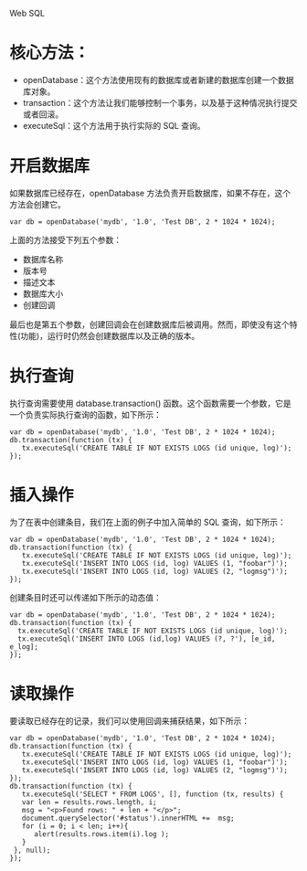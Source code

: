 Web SQL# 核心方法：* openDatabase：这个方法使用现有的数据库或者新建的数据库创建一个数据库对象。* transaction：这个方法让我们能够控制一个事务，以及基于这种情况执行提交或者回滚。* executeSql：这个方法用于执行实际的 SQL 查询。# 开启数据库如果数据库已经存在，openDatabase 方法负责开启数据库，如果不存在，这个方法会创建它。    var db = openDatabase('mydb', '1.0', 'Test DB', 2 * 1024 * 1024);上面的方法接受下列五个参数：* 数据库名称* 版本号* 描述文本* 数据库大小* 创建回调最后也是第五个参数，创建回调会在创建数据库后被调用。然而，即使没有这个特性(功能)，运行时仍然会创建数据库以及正确的版本。# 执行查询执行查询需要使用 database.transaction() 函数。这个函数需要一个参数，它是一个负责实际执行查询的函数，如下所示：    var db = openDatabase('mydb', '1.0', 'Test DB', 2 * 1024 * 1024);    db.transaction(function (tx) {       tx.executeSql('CREATE TABLE IF NOT EXISTS LOGS (id unique, log)');    });# 插入操作为了在表中创建条目，我们在上面的例子中加入简单的 SQL 查询，如下所示：    var db = openDatabase('mydb', '1.0', 'Test DB', 2 * 1024 * 1024);    db.transaction(function (tx) {       tx.executeSql('CREATE TABLE IF NOT EXISTS LOGS (id unique, log)');       tx.executeSql('INSERT INTO LOGS (id, log) VALUES (1, "foobar")');       tx.executeSql('INSERT INTO LOGS (id, log) VALUES (2, "logmsg")');    });创建条目时还可以传递如下所示的动态值：    var db = openDatabase('mydb', '1.0', 'Test DB', 2 * 1024 * 1024);    db.transaction(function (tx) {        tx.executeSql('CREATE TABLE IF NOT EXISTS LOGS (id unique, log)');      tx.executeSql('INSERT INTO LOGS (id,log) VALUES (?, ?'), [e_id, e_log];    });# 读取操作要读取已经存在的记录，我们可以使用回调来捕获结果，如下所示：    var db = openDatabase('mydb', '1.0', 'Test DB', 2 * 1024 * 1024);    db.transaction(function (tx) {       tx.executeSql('CREATE TABLE IF NOT EXISTS LOGS (id unique, log)');       tx.executeSql('INSERT INTO LOGS (id, log) VALUES (1, "foobar")');       tx.executeSql('INSERT INTO LOGS (id, log) VALUES (2, "logmsg")');    });    db.transaction(function (tx) {       tx.executeSql('SELECT * FROM LOGS', [], function (tx, results) {       var len = results.rows.length, i;       msg = "<p>Found rows: " + len + "</p>";       document.querySelector('#status').innerHTML +=  msg;       for (i = 0; i < len; i++){          alert(results.rows.item(i).log );       }     }, null);    });